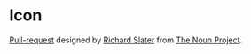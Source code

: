 # Icon

[Pull-request](https://thenounproject.com/term/pull-request/116189/) designed by [Richard Slater](https://thenounproject.com/richard.slater/) from [The Noun Project](https://thenounproject.com/).